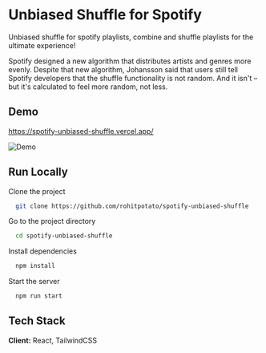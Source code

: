 # Unbiased Shuffle for Spotify

Unbiased shuffle for spotify playlists, combine and shuffle playlists for the ultimate experience!

Spotify designed a new algorithm that distributes artists and genres more evenly. Despite that new algorithm, Johansson said that users still tell Spotify developers that the shuffle functionality is not random. And it isn't – but it's calculated to feel more random, not less.

## Demo

https://spotify-unbiased-shuffle.vercel.app/

![Demo](https://rohit-misc.s3.ap-south-1.amazonaws.com/ezgif.com-gif-maker.gif)

## Run Locally

Clone the project

```bash
  git clone https://github.com/rohitpotato/spotify-unbiased-shuffle
```

Go to the project directory

```bash
  cd spotify-unbiased-shuffle
```

Install dependencies

```bash
  npm install
```

Start the server

```bash
  npm run start
```

## Tech Stack

**Client:** React, TailwindCSS
